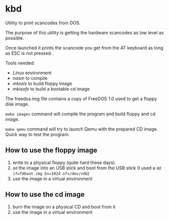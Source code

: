 kbd
===

Utility to print scancodes from DOS.

The purpose of this utility is getting the hardware scancodes as low
level as possible.

Once launched it prints the scancode you get from the AT keyboard as
long as ESC is not pressed.

Tools needed:

 * *Linux* environment
 * *nasm* to compile
 * *mtools* to build floppy image
 * *mkisofs* to build a bootable cd image

The freedos.img file contains a copy of FreeDOS 1.0 used to get a
floppy disk image.

`make images` command will compile the program and build floppy
and cd image.

`make qemu` command will try to launch Qemu with the prepared CD
image. Quick way to test the program.

How to use the floppy image
---------------------------
 1. write to a physical floppy (quite hard these days)
 2. `dd` the image into an USB stick and boot from the USB stick
    (I used a `dd if=fdboot.img bs=1024 of=/dev/sdb`)
 3. use the image in a virtual environment

How to use the cd image
-----------------------
 1. burn the image on a physical CD and boot from it
 2. use the image in a virtual environment
